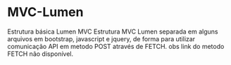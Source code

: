 # MVC-Lumen
Estrutura básica Lumen MVC
Estrutura MVC Lumen separada em alguns arquivos em bootstrap, javascript e jquery, de forma para utilizar comunicação API em metodo POST através de FETCH. 
obs link do metodo FETCH não disponível.

